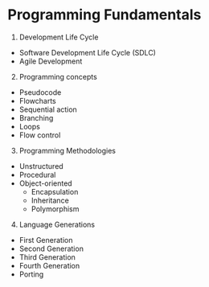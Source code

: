 # Programming Fundamentals

1. Development Life Cycle
  * Software Development Life Cycle (SDLC)
  * Agile Development

2. Programming concepts
  * Pseudocode
  * Flowcharts
  * Sequential action
  * Branching
  * Loops
  * Flow control

3. Programming Methodologies
  * Unstructured
  * Procedural
  * Object-oriented
    * Encapsulation
    * Inheritance
    * Polymorphism

4. Language Generations
  * First Generation
  * Second Generation
  * Third Generation
  * Fourth Generation
  * Porting
